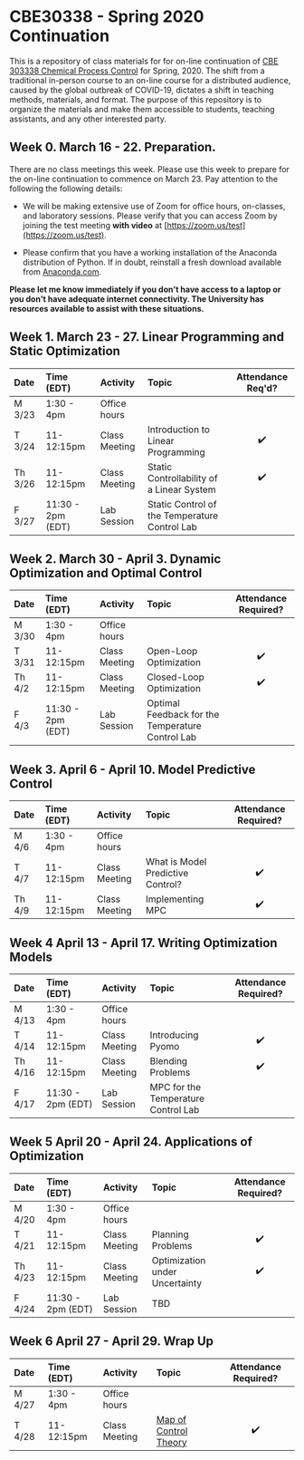 # CBE30338 - Spring 2020 Continuation

This is a repository of class materials for for on-line continuation of [CBE 303338 Chemical Process Control](http://jckantor.github.io/CBE30338/) for Spring, 2020. The shift from a traditional in-person course to an on-line course for a distributed audience, caused by the global outbreak of COVID-19, dictates a shift in teaching methods, materials, and format. The purpose of this repository is to organize the materials and make them accessible to students, teaching assistants, and any other interested party. 

## Week 0.  March 16 - 22. Preparation.

There are no class meetings this week. Please use this week to prepare for the on-line continuation to commence on March 23. Pay attention to the following the following details:

* We will be making extensive use of Zoom for office hours, on-classes, and laboratory sessions. Please verify that you can access Zoom by joining the test meeting **with video** at [https://zoom.us/test](https://zoom.us/test). 

* Please confirm that you have a working installation of the Anaconda distribution of Python. If in doubt, reinstall a fresh download available from [Anaconda.com](https://www.anaconda.com/).

**Please let me know immediately if you don't have access to a laptop or you don't have adequate internet connectivity. The University has resources available to assist with these situations.**

## Week 1. March 23 - 27. Linear Programming and Static Optimization

| Date | Time (EDT) | Activity | Topic | Attendance Req'd? |
| :--  | :--  | :------  | :--- | :---: |
| M 3/23 | 1:30 - 4pm | Office hours | | 
| T 3/24 | 11-12:15pm | Class Meeting | Introduction to Linear Programming | :heavy_check_mark:|
| Th 3/26 | 11-12:15pm | Class Meeting | Static Controllability of a Linear System | :heavy_check_mark: |
| F 3/27 | 11:30 - 2pm (EDT) | Lab Session | Static Control of the Temperature Control Lab |

## Week 2. March 30 - April 3. Dynamic Optimization and Optimal Control

| Date | Time (EDT) | Activity | Topic | Attendance Required? |
| :--  | :--  | :------  | :--- | :---: |
| M 3/30 | 1:30 - 4pm | Office hours | | 
| T 3/31 | 11-12:15pm | Class Meeting | Open-Loop Optimization | :heavy_check_mark:|
| Th 4/2 | 11-12:15pm | Class Meeting | Closed-Loop Optimization | :heavy_check_mark: |
| F 4/3 | 11:30 - 2pm (EDT) | Lab Session | Optimal Feedback for the Temperature Control Lab |

## Week 3. April 6 - April 10. Model Predictive Control

| Date | Time (EDT) | Activity | Topic | Attendance Required? |
| :--  | :--  | :------  | :--- | :---: |
| M 4/6 | 1:30 - 4pm | Office hours | | 
| T 4/7 | 11-12:15pm | Class Meeting | What is Model Predictive Control?  | :heavy_check_mark:|
| Th 4/9 | 11-12:15pm | Class Meeting | Implementing MPC | :heavy_check_mark: |

## Week 4 April 13 - April 17. Writing Optimization Models

| Date | Time (EDT) | Activity | Topic | Attendance Required? |
| :--  | :--  | :------  | :--- | :---: |
| M 4/13 | 1:30 - 4pm | Office hours | | 
| T 4/14 | 11-12:15pm | Class Meeting | Introducing Pyomo | :heavy_check_mark:|
| Th 4/16 | 11-12:15pm | Class Meeting | Blending Problems | :heavy_check_mark: |
| F 4/17 | 11:30 - 2pm (EDT) | Lab Session | MPC for the Temperature Control Lab |

## Week 5 April 20 - April 24. Applications of Optimization

| Date | Time (EDT) | Activity | Topic | Attendance Required? |
| :--  | :--  | :------  | :--- | :---: |
| M 4/20 | 1:30 - 4pm | Office hours | | 
| T 4/21 | 11-12:15pm | Class Meeting | Planning Problems | :heavy_check_mark:|
| Th 4/23 | 11-12:15pm | Class Meeting | Optimization under Uncertainty | :heavy_check_mark: |
| F 4/24 | 11:30 - 2pm (EDT) | Lab Session | TBD |

## Week 6 April 27 - April 29. Wrap Up

| Date | Time (EDT) | Activity | Topic | Attendance Required? |
| :--  | :--  | :------  | :--- | :---: |
| M 4/27 | 1:30 - 4pm | Office hours | | 
| T 4/28 | 11-12:15pm | Class Meeting | [Map of Control Theory](https://engineeringmedia.com/) | :heavy_check_mark:|
